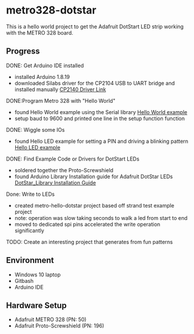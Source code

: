 # metro328-dotstar

This is a hello world project to get the Adafruit DotStart LED strip working with the METRO 328 board.

## Progress

DONE: Get Arduino IDE installed
* installed Arduino 1.8.19
* downloaded Silabs driver for the CP2104 USB to UART bridge and installed manually
[CP2140 Driver Link](https://www.silabs.com/documents/public/software/CP210x_Universal_Windows_Driver.zip)

DONE:Program Metro 328 with "Hello World"
* found Hello World example using the Serial library
[Hello World example](https://arduinogetstarted.com/tutorials/arduino-hello-world)
* setup baud to 9600 and printed one line in the setup function function

DONE: Wiggle some IOs
* found Hello LED example for setting a PIN and driving a blinking pattern
[Hello LED example](https://www.arduino.cc/en/Tutorial/BuiltInExamples/Blink)

DONE: Find Example Code or Drivers for DotStart LEDs
* soldered together the Proto-Screwshield
* found Arduino Library Installation guide for Adafruit DotStar LEDs
[DotStar\_Library Installation Guide](https://learn.adafruit.com/adafruit-dotstar-leds/arduino-library-installation) 

Done: Write to LEDs
* created metro-hello-dotstar project based off strand test example project
* note: operation was slow taking seconds to walk a led from start to end
* moved to dedicated spi pins accelerated the write operation significantly

TODO: Create an interesting project that generates from fun patterns

## Environment 
* Windows 10 laptop
* Gitbash
* Arduino IDE

## Hardware Setup
* Adafruit METRO 328         (PN:  50)
* Adafruit Proto-Screwshield (PN: 196)

